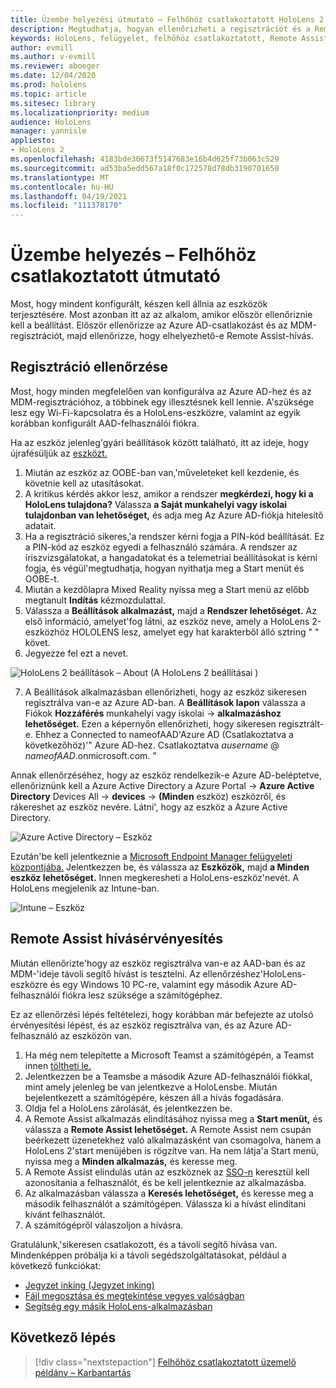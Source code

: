 ```yaml
---
title: Üzembe helyezési útmutató – Felhőhöz csatlakoztatott HoloLens 2 üzembe helyezése nagy méretekben a Remote Assist segítségével – Üzembe helyezés
description: Megtudhatja, hogyan ellenőrizheti a regisztrációt és a Remote Assistet HoloLens-eszközökhöz egy felhőhöz csatlakoztatott hálózaton keresztül.
keywords: HoloLens, felügyelet, felhőhöz csatlakoztatott, Remote Assist, AAD, Azure AD, MDM, Mobile Eszközkezelés
author: evmill
ms.author: v-evmill
ms.reviewer: aboeger
ms.date: 12/04/2020
ms.prod: hololens
ms.topic: article
ms.sitesec: library
ms.localizationpriority: medium
audience: HoloLens
manager: yannisle
appliesto:
- HoloLens 2
ms.openlocfilehash: 4183bde30673f5147683e16b4d625f73b063c529
ms.sourcegitcommit: ad53ba5edd567a18f0c172578d78db3190701650
ms.translationtype: MT
ms.contentlocale: hu-HU
ms.lasthandoff: 04/19/2021
ms.locfileid: "111378170"
---
```

# <a name="deploy---cloud-connected-guide"></a>Üzembe helyezés – Felhőhöz csatlakoztatott útmutató

Most, hogy mindent konfigurált, készen kell állnia az eszközök terjesztésére. Most azonban itt az az alkalom, amikor először ellenőriznie kell a beállítást. Először ellenőrizze az Azure AD-csatlakozást és az MDM-regisztrációt, majd ellenőrizze, hogy elhelyezhető-e Remote Assist-hívás.

## <a name="enrollment-validation"></a>Regisztráció ellenőrzése

Most, hogy minden megfelelően van konfigurálva az Azure AD-hez és az MDM-regisztrációhoz, a többinek egy illesztésnek kell lennie. A&#39;szüksége lesz egy Wi-Fi-kapcsolatra és a HoloLens-eszközre, valamint az egyik korábban konfigurált AAD-felhasználói fiókra.

Ha az eszköz jelenleg&#39;gyári beállítások között található, itt az ideje, hogy újrafésüljük az [eszközt.](https://docs.microsoft.com/hololens/hololens-recovery#clean-reflash-the-device)

1. Miután az eszköz az OOBE-ban van,&#39;műveleteket kell kezdenie, és követnie kell az utasításokat. 
1. A kritikus kérdés akkor lesz, amikor a rendszer **megkérdezi, hogy ki a HoloLens tulajdona?** Válassza **a Saját munkahelyi vagy iskolai tulajdonban van lehetőséget,** és adja meg Az Azure AD-fiókja hitelesítő adatait.
1. Ha a regisztráció sikeres,&#39;a rendszer kérni fogja a PIN-kód beállítását. Ez a PIN-kód az eszköz egyedi a felhasználó számára. A rendszer az íriszvizsgálatokat, a hangadatokat és a telemetriai beállításokat is kérni fogja, és végül&#39;megtudhatja, hogyan nyithatja meg a Start menüt és OOBE-t.
1. Miután a kezdőlapra Mixed Reality nyissa meg a Start menü az előbb megtanult **Indítás** kézmozdulattal.
1. Válassza a **Beállítások alkalmazást,** majd a **Rendszer lehetőséget.** Az első információ, amelyet&#39;fog látni, az eszköz neve, amely a HoloLens 2-eszközhöz HOLOLENS lesz, amelyet egy hat karakterből álló sztring &quot; &quot; követ.
1. Jegyezze fel ezt a nevet.

![HoloLens 2 beállítások – About (A HoloLens 2 beállításai )](./images/hololens2-settings-about.jpg)

7. A Beállítások alkalmazásban ellenőrizheti, hogy az eszköz sikeresen regisztrálva van-e az Azure AD-ban. A **Beállítások lapon** válassza a Fiókok **Hozzáférés** munkahelyi vagy iskolai  ->  **alkalmazáshoz lehetőséget.** Ezen a képernyőn ellenőrizheti, hogy sikeresen regisztrált-e. Ehhez a Connected to nameofAAD&#39;Azure AD (Csatlakoztatva a következőhöz)&#39;&quot; Azure AD-hez.  Csatlakoztatva _ausername_ @ _nameofAAD_.onmicrosoft.com. &quot;


Annak ellenőrzéséhez, hogy az eszköz rendelkezik-e Azure AD-beléptetve, ellenőriznünk kell a Azure Active Directory a Azure Portal [](https://portal.azure.com/#home)  ->  **Azure Active Directory** Devices All  ->  **devices**  ->  **(Minden** eszköz) eszközről, és rákereshet az eszköz nevére. Látni&#39;, hogy az eszköz a Azure Active Directory.


![Azure Active Directory – Eszköz](./images/aad-enrollment.png)

Ezután&#39;be kell jelentkeznie a [Microsoft Endpoint Manager felügyeleti központjába.](https://endpoint.microsoft.com/#home) Jelentkezzen be, és válassza az **Eszközök,** majd **a Minden eszköz lehetőséget.** Innen megkeresheti a HoloLens-eszköz&#39;nevét. A HoloLens megjelenik az Intune-ban.

![Intune – Eszköz](./images/endpoint-all-devices-enrolled.png)

## <a name="remote-assist-call-validation"></a>Remote Assist hívásérvényesítés

Miután ellenőrizte&#39;hogy az eszköz regisztrálva van-e az AAD-ban és az MDM-&#39;ideje távoli segítő hívást is tesztelni. Az ellenőrzéshez&#39;HoloLens-eszközre és egy Windows 10 PC-re, valamint egy második Azure AD-felhasználói fiókra lesz szüksége a számítógéphez.

Ez az ellenőrzési lépés feltételezi, hogy korábban már befejezte az utolsó érvényesítési lépést, és az eszköz regisztrálva van, és az Azure AD-felhasználó az eszközön van.


1. Ha még nem telepítette a Microsoft Teamst a számítógépén, a Teamst innen [töltheti le.](https://www.microsoft.com/microsoft-365/microsoft-teams/download-app)
2. Jelentkezzen be a Teamsbe a második Azure AD-felhasználói fiókkal, mint amely jelenleg be van jelentkezve a HoloLensbe. Miután bejelentkezett a számítógépére, készen áll a hívás fogadására.
3. Oldja fel a HoloLens zárolását, és jelentkezzen be.
4. A Remote Assist alkalmazás elindításához nyissa meg a **Start menüt,** és válassza a **Remote Assist lehetőséget.** A Remote Assist nem csupán beérkezett üzenetekhez való alkalmazásként van csomagolva, hanem a HoloLens 2&#39;start menüjében is rögzítve van. Ha nem látja&#39;a Start menü, nyissa meg a **Minden alkalmazás,** és keresse meg.
5. A Remote Assist elindulás után az eszköznek az [SSO-n](https://docs.microsoft.com/azure/active-directory/manage-apps/what-is-single-sign-on) keresztül kell azonosítania a felhasználót, és be kell jelentkeznie az alkalmazásba.
6. Az alkalmazásban válassza a **Keresés lehetőséget,** és keresse meg a második felhasználót a számítógépen. Válassza ki a hívást elindítani kívánt felhasználót.
7. A számítógépről válaszoljon a hívásra.

Gratulálunk,&#39;sikeresen csatlakozott, és a távoli segítő hívása van. Mindenképpen próbálja ki a távoli segédszolgáltatásokat, például a következő funkciókat:

- [Jegyzet inking (Jegyzet inking)](https://docs.microsoft.com/dynamics365/mixed-reality/remote-assist/add-annotations-hololens)
- [Fájl megosztása és megtekintése vegyes valóságban](https://docs.microsoft.com/dynamics365/mixed-reality/remote-assist/display-save-files)
- [Segítség egy másik HoloLens-alkalmazásban](https://docs.microsoft.com/dynamics365/mixed-reality/remote-assist/get-help-hololens-app-hololens)

## <a name="next-step"></a>Következő lépés

> [!div class="nextstepaction"]
> [Felhőhöz csatlakoztatott üzemelő példány – Karbantartás](hololens2-cloud-connected-maintain.md)